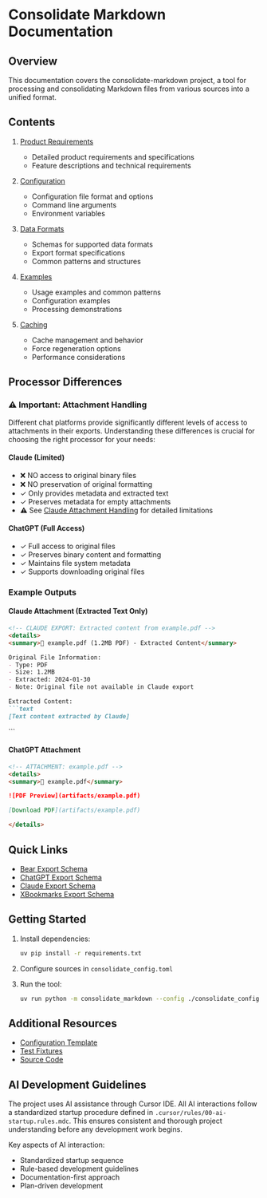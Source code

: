 # Consolidate Markdown Documentation

## Overview

This documentation covers the consolidate-markdown project, a tool for processing and consolidating Markdown files from various sources into a unified format.

## Contents

1. [Product Requirements](prd.md)
   - Detailed product requirements and specifications
   - Feature descriptions and technical requirements

2. [Configuration](configuration.md)
   - Configuration file format and options
   - Command line arguments
   - Environment variables

3. [Data Formats](schemas/README.md)
   - Schemas for supported data formats
   - Export format specifications
   - Common patterns and structures

4. [Examples](examples.md)
   - Usage examples and common patterns
   - Configuration examples
   - Processing demonstrations

5. [Caching](caching.md)
   - Cache management and behavior
   - Force regeneration options
   - Performance considerations

## Processor Differences

### ⚠️ Important: Attachment Handling
Different chat platforms provide significantly different levels of access to attachments in their exports. Understanding these differences is crucial for choosing the right processor for your needs:

#### Claude (Limited)
- ❌ NO access to original binary files
- ❌ NO preservation of original formatting
- ✓ Only provides metadata and extracted text
- ✓ Preserves metadata for empty attachments
- ⚠️ See [Claude Attachment Handling](claude-attachments.md) for detailed limitations

#### ChatGPT (Full Access)
- ✓ Full access to original files
- ✓ Preserves binary content and formatting
- ✓ Maintains file system metadata
- ✓ Supports downloading original files

### Example Outputs

#### Claude Attachment (Extracted Text Only)
```markdown
<!-- CLAUDE EXPORT: Extracted content from example.pdf -->
<details>
<summary>📄 example.pdf (1.2MB PDF) - Extracted Content</summary>

Original File Information:
- Type: PDF
- Size: 1.2MB
- Extracted: 2024-01-30
- Note: Original file not available in Claude export

Extracted Content:
```text
[Text content extracted by Claude]
```

</details>
```

#### ChatGPT Attachment
```markdown
<!-- ATTACHMENT: example.pdf -->
<details>
<summary>📄 example.pdf</summary>

![PDF Preview](artifacts/example.pdf)

[Download PDF](artifacts/example.pdf)

</details>
```

## Quick Links

- [Bear Export Schema](schemas/bear_export.md)
- [ChatGPT Export Schema](schemas/chatgpt_export.md)
- [Claude Export Schema](schemas/claude_export.md)
- [XBookmarks Export Schema](schemas/xbookmarks_export.md)

## Getting Started

1. Install dependencies:
   ```bash
   uv pip install -r requirements.txt
   ```

2. Configure sources in `consolidate_config.toml`

3. Run the tool:
   ```bash
   uv run python -m consolidate_markdown --config ./consolidate_config.toml
   ```

## Additional Resources

- [Configuration Template](../config.template.toml)
- [Test Fixtures](../tests/fixtures/README.md)
- [Source Code](../src/consolidate_markdown/)

## AI Development Guidelines

The project uses AI assistance through Cursor IDE. All AI interactions follow a standardized startup procedure defined in `.cursor/rules/00-ai-startup.rules.mdc`. This ensures consistent and thorough project understanding before any development work begins.

Key aspects of AI interaction:
- Standardized startup sequence
- Rule-based development guidelines
- Documentation-first approach
- Plan-driven development
